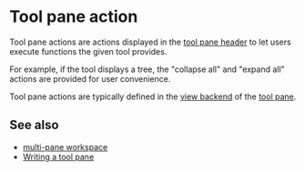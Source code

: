 # Tool pane action

Tool pane actions are actions displayed in the [tool pane header](def://) to let 
users execute functions the given tool provides.

For example, if the tool displays a tree, the "collapse all" and "expand all" actions
are provided for user convenience.

Tool pane actions are typically defined in the [view backend](def://) of the [tool pane](def://).

## See also

- [multi-pane workspace](def://)
- [Writing a tool pane](guide://)